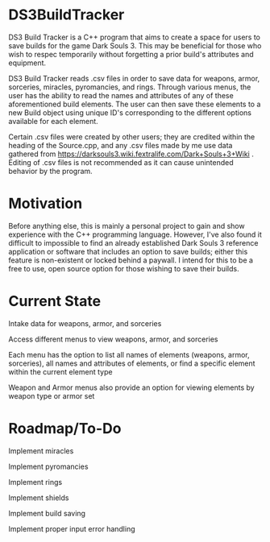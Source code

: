 # DS3BuildTracker

DS3 Build Tracker is a C++ program that aims to create a space for users to save builds for the game Dark Souls 3. This may be beneficial for those who wish to respec temporarily without forgetting a prior build's attributes and equipment.

DS3 Build Tracker reads .csv files in order to save data for weapons, armor, sorceries, miracles, pyromancies, and rings. Through various menus, the user has the ability to read the names and attributes of any of these aforementioned build elements. The user can then save these elements to a new Build object using unique ID's corresponding to the different options available for each element.

Certain .csv files were created by other users; they are credited within the heading of the Source.cpp, and any .csv files made by me use data gathered from https://darksouls3.wiki.fextralife.com/Dark+Souls+3+Wiki . Editing of .csv files is not recommended as it can cause unintended behavior by the program.

# Motivation
Before anything else, this is mainly a personal project to gain and show experience with the C++ programming language. However, I've also found it difficult to impossible to find an already established Dark Souls 3 reference application or software that includes an option to save builds; either this feature is non-existent or locked behind a paywall. I intend for this to be a free to use, open source option for those wishing to save their builds.

# Current State
Intake data for weapons, armor, and sorceries

Access different menus to view weapons, armor, and sorceries

Each menu has the option to list all names of elements (weapons, armor, sorceries), all names and attributes of elements, or find a specific element within the current element type

Weapon and Armor menus also provide an option for viewing elements by weapon type or armor set

# Roadmap/To-Do
Implement miracles

Implement pyromancies

Implement rings

Implement shields

Implement build saving

Implement proper input error handling
